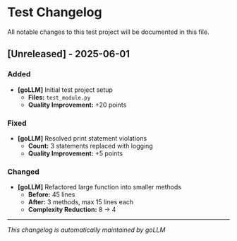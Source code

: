 # Test Changelog

All notable changes to this test project will be documented in this file.

## [Unreleased] - 2025-06-01

### Added
- **[goLLM]** Initial test project setup
  - **Files:** `test_module.py`
  - **Quality Improvement:** +20 points

### Fixed
- **[goLLM]** Resolved print statement violations
  - **Count:** 3 statements replaced with logging
  - **Quality Improvement:** +5 points

### Changed
- **[goLLM]** Refactored large function into smaller methods
  - **Before:** 45 lines
  - **After:** 3 methods, max 15 lines each
  - **Complexity Reduction:** 8 → 4

---
*This changelog is automatically maintained by goLLM*
